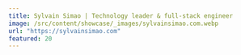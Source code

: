 ```yaml
---
title: Sylvain Simao | Technology leader & full-stack engineer
image: /src/content/showcase/_images/sylvainsimao.com.webp
url: "https://sylvainsimao.com"
featured: 20
---
```

